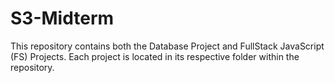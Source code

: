 # S3-Midterm
This repository contains both the Database Project and FullStack JavaScript (FS) Projects. Each project is located in its respective folder within the repository.
